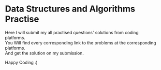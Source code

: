 # Data Structures and Algorithms Practise
Here I will submit my all practised questions' solutions from coding platforms.<br>
You Will find every corresponding link to the problems at the corresponding platforms.<br>
And get the solution on my submission.

Happy Coding :)
